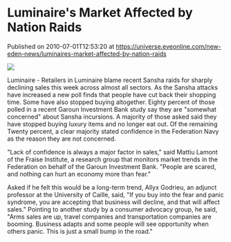 # Luminaire's Market Affected by Nation Raids
Published on 2010-07-01T12:53:20 at https://universe.eveonline.com/new-eden-news/luminaires-market-affected-by-nation-raids

![](http://www.eve-mercury.net/images/mercurybanner.png)  
  
Luminaire - Retailers in Luminaire blame recent Sansha raids for sharply declining sales this week across almost all sectors. As the Sansha attacks have increased a new poll finds that people have cut back their shopping time. Some have also stopped buying altogether. Eighty percent of those polled in a recent Garoun Investment Bank study say they are "somewhat concerned" about Sansha incursions. A majority of those asked said they have stopped buying luxury items and no longer eat out. Of the remaining Twenty percent, a clear majority stated confidence in the Federation Navy as the reason they are not concerned.  
  
"Lack of confidence is always a major factor in sales," said Mattiu Lamont of the Fraise Institute, a research group that monitors market trends in the Federation on behalf of the Garoun Investment Bank. "People are scared, and nothing can hurt an economy more than fear."  
  
Asked if he felt this would be a long-term trend, Allyx Godrieu, an adjunct professor at the University of Caille, said, "If you buy into the fear and panic syndrome, you are accepting that business will decline, and that will affect sales." Pointing to another study by a consumer advocacy group, he said, "Arms sales are up, travel companies and transportation companies are booming. Business adapts and some people will see opportunity when others panic. This is just a small bump in the road."
